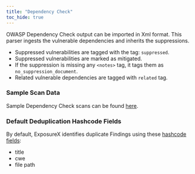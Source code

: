 ```yaml
---
title: "Dependency Check"
toc_hide: true
---
```

OWASP Dependency Check output can be imported in Xml format. This parser ingests the vulnerable dependencies and inherits the suppressions.

* Suppressed vulnerabilities are tagged with the tag: `suppressed`.
* Suppressed vulnerabilities are marked as mitigated.
* If the suppression is missing any `<notes>` tag, it tags them as `no_suppression_document`.
* Related vulnerable dependencies are tagged with `related` tag.

### Sample Scan Data
Sample Dependency Check scans can be found [here](https://github.com/ExposureX/django-ExposureX/tree/master/unittests/scans/dependency_check).

### Default Deduplication Hashcode Fields
By default, ExposureX identifies duplicate Findings using these [hashcode fields](https://docs.exposurex.com/en/working_with_findings/finding_deduplication/about_deduplication/):

- title
- cwe
- file path
